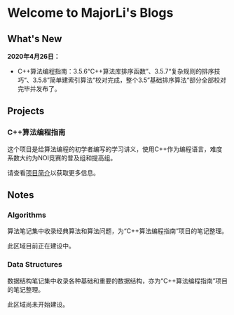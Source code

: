 # Welcome to MajorLi's Blogs

## What's New

**2020年4月26日：**

- C++算法编程指南：3.5.6“C++算法库排序函数”、3.5.7“复杂规则的排序技巧“、3.5.8”简单建索引算法“校对完成，整个3.5”基础排序算法“部分全部校对完毕并发布了。

## Projects


### C++算法编程指南

这个项目是给算法编程的初学者编写的学习讲义，使用C++作为编程语言，难度系数大约为NOI竞赛的普及组和提高组。

请查看[项目简介](projects/algo_guide.md)以获取更多信息。

## Notes

### Algorithms

算法笔记集中收录经典算法和算法问题，为“C++算法编程指南”项目的笔记整理。

此区域目前正在建设中。

### Data Structures

数据结构笔记集中收录各种基础和重要的数据结构，亦为“C++算法编程指南”项目的笔记整理。

此区域尚未开始建设。

